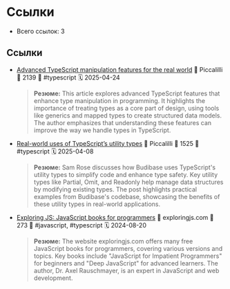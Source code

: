 # Ссылки

- Всего ссылок: 3

## Ссылки

- [Advanced TypeScript manipulation features for the real world](https://piccalil.li/blog/advanced-typescript-manipulation-features-for-the-real-world/?ref=main-rss-feed) 👤 Piccalilli 💬 2139 🔖 #typescript 🗓️ 2025-04-24
    > **Резюме:** This article explores advanced TypeScript features that enhance type manipulation in programming. It highlights the importance of treating types as a core part of design, using tools like generics and mapped types to create structured data models. The author emphasizes that understanding these features can improve the way we handle types in TypeScript.
- [Real-world uses of TypeScript’s utility types](https://piccalil.li/blog/real-world-uses-of-typescripts-utility-types/) 👤 Piccalilli 💬 1525 🔖 #typescript 🗓️ 2025-04-08
    > **Резюме:** Sam Rose discusses how Budibase uses TypeScript's utility types to simplify code and enhance type safety. Key utility types like Partial, Omit, and Readonly help manage data structures by modifying existing types. The post highlights practical examples from Budibase's codebase, showcasing the benefits of these utility types in real-world applications.
- [Exploring JS: JavaScript books for programmers](https://exploringjs.com) 👤 exploringjs.com 💬 273 🔖 #javascript, #typescript 🗓️ 2024-08-20
    > **Резюме:** The website exploringjs.com offers many free JavaScript books for programmers, covering various versions and topics. Key books include "JavaScript for Impatient Programmers" for beginners and "Deep JavaScript" for advanced learners. The author, Dr. Axel Rauschmayer, is an expert in JavaScript and web development.

